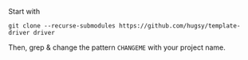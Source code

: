 
Start with

```
git clone --recurse-submodules https://github.com/hugsy/template-driver driver
```

Then, grep & change the pattern `CHANGEME` with your project name.
